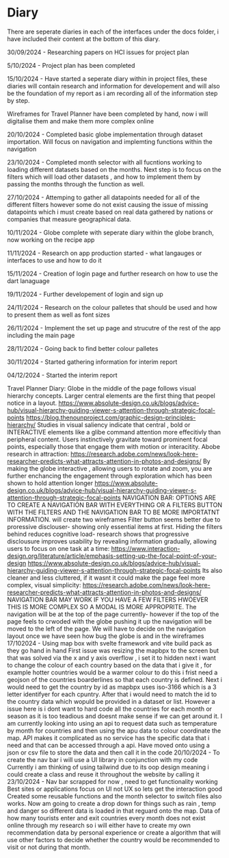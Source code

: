 # Diary
There are seperate diaries in each of the interfaces under the docs folder, i have included their content at the bottom of this diary.

30/09/2024 - Researching papers on HCI issues for project plan

5/10/2024 - Project plan has been completed

15/10/2024 - Have started a seperate diary within in project files, these diaries will contain research and information for developement and will also be the foundation of my report as i am recording all of the information step by step.

Wireframes for Travel Planner have been completed by hand, now i will digitalise them and make them more complex online 


20/10/2024 - Completed basic globe implementation through dataset importation.
Will focus on navigation and implemting functions within the navigation


23/10/2024 - Completed month selector with all fucntions working to loading different datasets based on the months.
Next step is to focus on the filters which will load other datasets , and how to implement them by passing the months through the function as well.

27/10/2024 - Attemping to gather all datapoints needed for all of the different filters however some do not exist causing the issue of missing datapoints which i must create based on real data gathered by nations or companies that measure geographical data.

10/11/2024 - Globe complete with seperate diary within the globe branch, now working on the recipe app

11/11/2024 - Research on app production started - what langauges or interfaces to use and how to do it

15/11/2024 - Creation of login page and further research on how to use the dart lanaguage

19/11/2024 - Further developement of login and sign up

24/11/2024 - Research on the colour palletes that should be used and how to present them as well as font sizes

26/11/2024 - Implement the set up page and strucutre of the rest of the app including the main page

28/11/2024 - Going back to find better colour palletes

30/11/2024 - Started gathering information for interim report

04/12/2024 - Started the interim report



Travel Planner Diary:
Globe in the middle of the page follows visual hierarchy concepts.
Larger central elements are the first thing that peopel notice in a layout.
https://www.absolute-design.co.uk/blogs/advice-hub/visual-hierarchy-guiding-viewer-s-attention-through-strategic-focal-points
https://blog.thenounproject.com/graphic-design-principles-hierarchy/
Studies in visual saliency indicate that central , bold or INTERACTIVE elements like a glibe command attention more effecitivly than peripheral content.
Users instinctively gravitate toward prominent focal points, especially those that engage them with motion or interacitity.
Abobe research in attraction:
https://research.adobe.com/news/look-here-researcher-predicts-what-attracts-attention-in-photos-and-designs/
By making the globe interactive , allowing users to rotate and zoom, you are further enchancing the engagement through exploration which has been shown to hold attention longer
https://www.absolute-design.co.uk/blogs/advice-hub/visual-hierarchy-guiding-viewer-s-attention-through-strategic-focal-points
NAVIGATION BAR:
OPTIONS ARE TO CREATE A NAVIGATION BAR WITH EVERYTHING OR A FILTERS BUTTON WITH THE FILTERS AND THE NAVIGATION BAR TO BE MORE IMPORTATNT INFORMATION.
will create two wireframes
Filter button seems better due to proressive disclouser- showing only essential items at first.
Hiding the filters behind reduces cognitive load- research shows that progressive disclousure improves usability by revealing information gradually, allowing users to focus on one task at a time:
https://www.interaction-design.org/literature/article/emphasis-setting-up-the-focal-point-of-your-design
https://www.absolute-design.co.uk/blogs/advice-hub/visual-hierarchy-guiding-viewer-s-attention-through-strategic-focal-points
Its also cleaner and less cluttered, if it wasnt it could make the page feel more complex, visual simplicity:
https://research.adobe.com/news/look-here-researcher-predicts-what-attracts-attention-in-photos-and-designs/
NAVIGATION BAR MAY WORK IF YOU HAVE A FEW FILTERS HWOEVER THIS IS MORE COMPLEX SO A MODAL IS MORE APPROPRITE.
The navigation will be at the top of the page currently- however if the top of the page feels to crwoded with the globe pushing it up the navigation will be moved to the left of the page.
We will have to decide on the navigation layout once we have seen how bug the globe is and in the wireframes
17/102024 -
Using map box with svelte framework and vite build pack as they go hand in hand
First issue was resizing the mapbpx to the screen but that was solved via the x and y axis overflow , i set it to hidden
next i want to change the colour of each country based on the data that i give it , for example hotter countries would be a warmer colour
to do this i frist need a geojson of the countries boarderlines so that each country is defined. Next i would need to get the country by id as mapbpx uses iso-3166 which is a 3 letter identifyer for each cpuntry.
After that i would need to match the id to the country data which wopuld be provided in a dataset or list.
However a issue here is i dont want to hard code all the countries for each month or season as it is too teadious and doesnt make sense if we can get around it.
I am currently looking into using an api to request data such as temperature by month for countries and then using the apu data to colour coordinate the map.
API makes it complicated as no service has the specific data that i need and that can be accessed through a api.
Have moved onto using a json or csv file to store the data and then call it in the code
20/10/2024 - To create the nav bar i will use a UI library in conjunction with my code
Currently i am thinking of using tailwind due to its oop design meaning i could create a class and reuse it throughout the website by calling it
23/10/2024 - Nav bar scrapped for now , need to get functionality working
Best sites or applications focus on UI not UX so lets get the interaction good
Created some reusable functions and the month selector to switch files also works.
Now am going to create a drop down for things such as rain , temp and danger so different data is loaded in that reguard onto the map.
Data of how many tourists enter and exit countries every month does not exist online through my research so i will either have to create my own recommendation data by personal experience or create a algorithm that will use other factors to decide whether the country would be recommended to visit or not during that month.







